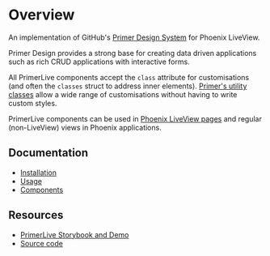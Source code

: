 # Overview

<p>
An implementation of GitHub's <a href="https://primer.style/design/" target="blank">Primer Design System</a> for Phoenix LiveView.
</p>

<p>
Primer Design provides a strong base for creating data driven applications such as rich CRUD applications with interactive forms.
</p>

<p>
All PrimerLive components accept the <code>class</code> attribute for customisations (and often the <code>classes</code> struct to address inner elements). <a href="https://primer.style/design/foundations/css-utilities/getting-started" target="blank">Primer's utility classes</a> allow a wide range of customisations without having to write custom styles.
</p>

<p>
PrimerLive components can be used in <a href="https://github.com/phoenixframework/phoenix_live_view" target="_blank">Phoenix LiveView pages</a> and regular (non-LiveView) views in Phoenix applications.
</p>

## Documentation

- [Installation](doc-extra/installation.md)
- [Usage](doc-extra/usage.md)
- [Components](`PrimerLive.Component`)

## Resources

- [PrimerLive Storybook and Demo](https://primer-live.org)
- [Source code](https://github.com/ArthurClemens/primer_live)
